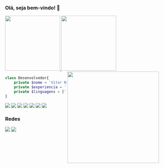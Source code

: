 ### Olá, seja bem-vindo! 👋

<div>
  <a href="https://github.com/vitozs"> 
    <img height='180em' src='https://github-readme-stats-git-masterrstaa-rickstaa.vercel.app/api?username=vitozs&show_icons=true&theme=dracula&line_height=27'>
    <img height='180em' src='https://github-readme-stats-git-masterrstaa-rickstaa.vercel.app/api/top-langs/?username=vitozs&layout=compact&theme=dracula&line_height=27&langs_count=8&card_width=60'>
  </a>
</div>

<img align="right" width="300" src="https://i2.wp.com/allhtaccess.info/wp-content/uploads/2018/03/programming.gif?fit=1281%2C716&ssl=1" />

```PHP
class Desenvolvedor{
    private $nome = 'Vitor Nunes Chagas';
    private $experiencia = 'Júnior';
    private $linguagens = ['JavaScript', 'PHP', 'SQL']; 
}
```

<!--<div style='display: inline_block;'>
  <img align='center'  src="https://cdn.jsdelivr.net/gh/devicons/devicon/icons/html5/html5-original.svg"  height='30px' width='40px' />
  <img align='center' src="https://cdn.jsdelivr.net/gh/devicons/devicon/icons/css3/css3-plain-wordmark.svg" height='30px' width='40px'/>
  <img align='center' src="https://cdn.jsdelivr.net/gh/devicons/devicon/icons/javascript/javascript-plain.svg" height='30px' width='40px'/>
  <img align='center' src="https://cdn.jsdelivr.net/gh/devicons/devicon/icons/bootstrap/bootstrap-original.svg" height='30px' width='40px' />
  <img align='center' src="https://cdn.jsdelivr.net/gh/devicons/devicon/icons/php/php-original.svg" height='30px' width='40px'/>
  <img align='center' src="https://cdn.jsdelivr.net/gh/devicons/devicon/icons/mysql/mysql-original-wordmark.svg" height='30px' width='40px'/>
  <img align='center' src="https://cdn.jsdelivr.net/gh/devicons/devicon/icons/git/git-plain.svg" height='30px' width='40px'/>
</div>-->

<div>
    <img src='https://img.shields.io/badge/HTML5-E34F26?style=for-the-badge&logo=html5&logoColor=white'>
    <img src='https://img.shields.io/badge/CSS3-1572B6?style=for-the-badge&logo=css3&logoColor=white'>
    <img src='https://img.shields.io/badge/Bootstrap-563D7C?style=for-the-badge&logo=bootstrap&logoColor=white'>
    <img src='https://img.shields.io/badge/JavaScript-F7DF1E?style=for-the-badge&logo=javascript&logoColor=black'>
    <img src='https://img.shields.io/badge/PHP-777BB4?style=for-the-badge&logo=php&logoColor=white'>
    <img src='https://img.shields.io/badge/MySQL-00000F?style=for-the-badge&logo=mysql&logoColor=white'>
    <img src='https://img.shields.io/badge/GIT-E44C30?style=for-the-badge&logo=git&logoColor=white'>
  

</div>

### Redes

<a href='https://www.linkedin.com/in/vitor-nunes-chagas/'><img src='https://img.shields.io/badge/LinkedIn-0077B5?style=for-the-badge&logo=linkedin&logoColor=white'></a>
<a href='mailto: vitornuneschagas2016@gmail.com'><img src='https://img.shields.io/badge/Gmail-D14836?style=for-the-badge&logo=gmail&logoColor=white'></a>


